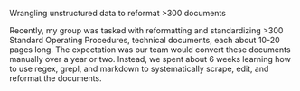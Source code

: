 Wrangling unstructured data to reformat >300 documents

Recently, my group was tasked with reformatting and standardizing >300 Standard Operating Procedures, technical documents, each about 10-20 pages long. The expectation was our team would convert these documents manually over a year or two. Instead, we spent about 6 weeks learning how to use regex, grepl, and markdown to systematically scrape, edit, and reformat the documents.
